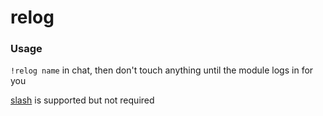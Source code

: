 # relog

### Usage
`!relog name` in chat, then don't touch anything until the module logs in for you

[slash](https://github.com/baldera-mods/slash) is supported but not required
